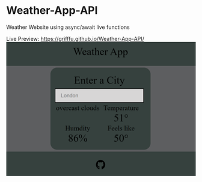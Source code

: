 # Weather-App-API
Weather Website using async/await live functions

Live Preview: https://grifffu.github.io/Weather-App-API/
![My Image](github.png)
